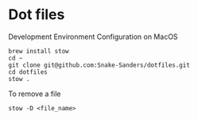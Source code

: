 # Dot files

Development Environment Configuration on MacOS

```
brew install stow
cd ~
git clone git@github.com:Snake-Sanders/dotfiles.git
cd dotfiles
stow .
```

To remove a file

`stow -D <file_name>`


